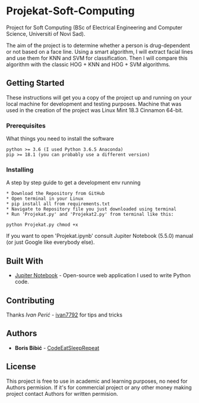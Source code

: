 # Projekat-Soft-Computing
Project for Soft Computing (BSc of Electrical Engineering and Computer Science, Universiti of Novi Sad).

The aim of the project is to determine whether a person is drug-dependent or not based on a face line. 
Using a smart algorithm, I will extract facial lines and use them for KNN and SVM for classification. Then I will compare this algorithm with the classic HOG + KNN and HOG + SVM algorithms.
## Getting Started

These instructions will get you a copy of the project up and running on your local machine for development and testing purposes. 
Machine that was used in the creation of the project was Linux Mint 18.3 Cinnamon 64-bit. 

### Prerequisites

What things you need to install the software

```
python >= 3.6 (I used Python 3.6.5 Anaconda)
pip >= 18.1 (you can probably use a different version)
```

### Installing

A step by step guide to get a development env running

```
* Download the Repository from GitHub
* Open terminal in your Linux
* pip install all from requirements.txt
* Navigate to Repository file you just downloaded using terminal
* Run 'Projekat.py' and 'Projekat2.py' from terminal like this:
```
```
python Projekat.py chmod +x
```

If you want to open 'Projekat.ipynb' consult Jupiter Notebook (5.5.0) manual (or just Google like everybody else).

## Built With

* [Jupiter Notebook](https://jupyter.org/) - Open-source web application I used to write Python code.

## Contributing

Thanks *Ivan Perić* - [ivan7792](https://github.com/ivan7792) for tips and tricks

## Authors

* **Boris Bibić** - [CodeEatSleepRepeat](https://github.com/CodeEatSleepRepeat)

## License

This project is free to use in academic and learning purposes, no need for Authors permision. 
If it's for commercial project or any other money making project contact Authors for written permision.
